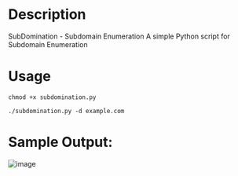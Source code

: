 # Description
SubDomination - Subdomain Enumeration
A simple Python script for Subdomain Enumeration


# Usage
```
chmod +x subdomination.py
```
```
./subdomination.py -d example.com
```

# Sample Output:
![image](https://user-images.githubusercontent.com/80492489/213639202-5c6556b4-e3bb-4885-88e7-22b0985dd2f3.png)
